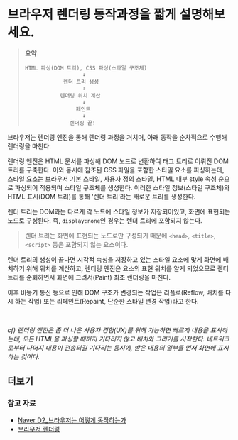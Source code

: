 # 브라우저 렌더링 동작과정을 짧게 설명해보세요.

> **요약**
> ```
> HTML 파싱(DOM 트리), CSS 파싱(스타일 구조체)
>                   ↓
>             렌더 트리 생성
>                   ↓
>            렌더링 위치 계산
>                   ↓
>                 페인트
>                   ↓
>               렌더링 끝!
>```

브라우저는 렌더링 엔진을 통해 렌더링 과정을 거치며, 아래 동작을 순차적으로 수행해 렌더링을 마친다.

렌더링 엔진은 HTML 문서를 파싱해 DOM 노드로 변환하여 태그 트리로 이뤄진 DOM 트리를 구축한다. 이와 동시에 참조된 CSS 파일을 포함한 스타일 요소를 파싱하는데, 스타일 요소는 브라우저 기본 스타일, 사용자 정의 스타일, HTML 내부 style 속성 순으로 파싱되어 적용되며 스타일 구조체를 생성한다.
이러한 스타일 정보(스타일 구조체)와 HTML 표시(DOM 트리)를 통해 '렌더 트리'라는 새로운 트리를 생성한다.

렌더 트리는 DOM과는 다르게 각 노드에 스타일 정보가 저장되어있고, 화면에 표현되는 노드로 구성된다. 즉, `display:none`인 경우는 렌더 트리에 포함되지 않는다. 
> 렌더 트리는 화면에 표현되는 노드로만 구성되기 때문에 `<head>`, `<title>`, `<script>` 등은 포함되지 않는 요소이다. 

렌더 트리의 생성이 끝나면 시각적 속성을 저장하고 있는 스타일 요소에 맞게 화면에 배치하기 위해 위치를 계산하고, 렌더링 엔진은 요소의 표현 위치를 알게 되었으므로 렌더 트리를 순회하면서 화면에 그려서(Paint) 최초 렌더링을 마친다. 

이후 비동기 통신 등으로 인해 DOM 구조가 변경되는 작업은 리플로(Reflow, 배치를 다시 하는 작업) 또는 리페인트(Repaint, 단순한 스타일 변경 작업)라고 한다.

<br>

_cf) 렌더링 엔진은 좀 더 나은 사용자 경험(UX)를 위해 가능하면 빠르게 내용을 표시하는데, 모든 HTML을 파싱할 때까지 기다리지 않고 배치와 그리기를 시작한다.
네트워크로부터 나머지 내용이 전송되길 기다리는 동시에, 받은 내용의 일부를 먼저 화면에 표시하는 것이다._

## 더보기
### 참고 자료
- [Naver D2_브라우저는 어떻게 동작하는가](https://d2.naver.com/helloworld/59361)
- [브라우저 렌더링](https://12bme.tistory.com/140)
